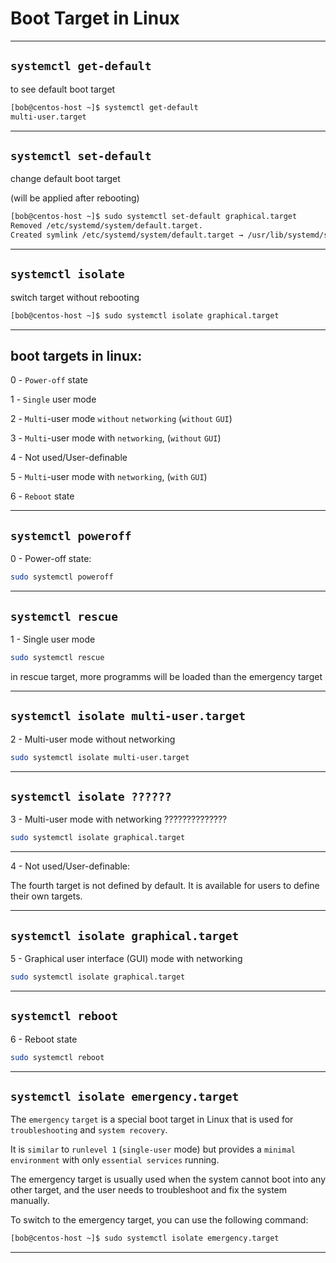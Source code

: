 # Boot Target in Linux

________________________________________________________________________________________________

 ## `systemctl get-default`

to see default boot target

```bash
[bob@centos-host ~]$ systemctl get-default
multi-user.target
```

________________________________________________________________________________________________

 ## `systemctl set-default`

change default boot target

(will be applied after rebooting)

```bash
[bob@centos-host ~]$ sudo systemctl set-default graphical.target
Removed /etc/systemd/system/default.target.
Created symlink /etc/systemd/system/default.target → /usr/lib/systemd/system/graphical.target.
```

________________________________________________________________________________________________

 ## `systemctl isolate`

switch target without rebooting

```bash
[bob@centos-host ~]$ sudo systemctl isolate graphical.target 
```

________________________________________________________________________________________________


## boot targets in linux:



0 - `Power-off` state

1 - `Single` user mode

2 - `Multi`-user mode `without` `networking` (`without` `GUI`)

3 - `Multi`-user mode with `networking`, (`without` `GUI`)

4 - Not used/User-definable

5 - `Multi`-user mode with `networking`, (`with` `GUI`)

6 - `Reboot` state


________________________________________________________________________________________________

 ## `systemctl poweroff`

0 - Power-off state:


```bash
sudo systemctl poweroff
```

________________________________________________________________________________________________

 ## `systemctl rescue`

1 - Single user mode


```bash
sudo systemctl rescue
```

in rescue target, more programms will be loaded than the emergency target

________________________________________________________________________________________________

 ## `systemctl isolate multi-user.target`

2 - Multi-user mode without networking


```bash
sudo systemctl isolate multi-user.target
```

________________________________________________________________________________________________

 ## `systemctl isolate ??????`

3 - Multi-user mode with networking ??????????????


```bash
sudo systemctl isolate graphical.target
```

________________________________________________________________________________________________


4 - Not used/User-definable:

The fourth target is not defined by default. It is available for users to define their own targets.



________________________________________________________________________________________________

 ## `systemctl isolate graphical.target`

5 - Graphical user interface (GUI) mode with networking


```bash
sudo systemctl isolate graphical.target
```

________________________________________________________________________________________________


 ## `systemctl reboot`

6 - Reboot state

```bash
sudo systemctl reboot
```

________________________________________________________________________________________________

## `systemctl isolate emergency.target`

The `emergency` `target` is a special boot target in Linux that is used for `troubleshooting` and `system recovery`.

It is `similar` to `runlevel 1` (`single-user` mode) but provides a `minimal environment` with only `essential services` running. 

The emergency target is usually used when the system cannot boot into any other target, and the user needs to troubleshoot and fix the system manually.

To switch to the emergency target, you can use the following command:

```bash
[bob@centos-host ~]$ sudo systemctl isolate emergency.target
```

________________________________________________________________________________________________
